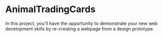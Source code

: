 # AnimalTradingCards
In this project, you'll have the opportunity to demonstrate your new web development skills by re-creating a webpage from a design prototype.
